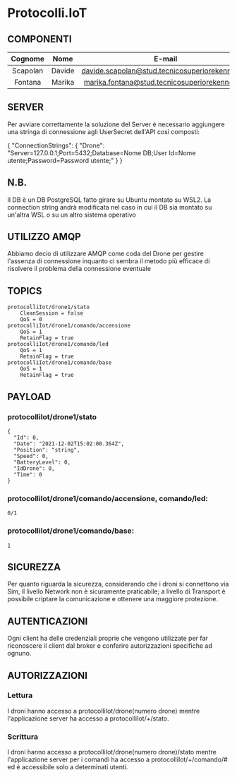 # Protocolli.IoT

## COMPONENTI

|Cognome | Nome | E-mail|
|:-:|:-:|:-:|
| Scapolan | Davide | davide.scapolan@stud.tecnicosuperiorekennedy.it |
| Fontana | Marika | marika.fontana@stud.tecnicosuperiorekennedy.it |

## SERVER

Per avviare correttamente la soluzione del Server è necessario aggiungere una stringa di connessione agli UserSecret dell'API così composti:

{ "ConnectionStrings": { "Drone": "Server=127.0.0.1;Port=5432;Database=Nome DB;User Id=Nome utente;Password=Password utente;" } }

## N.B.

Il DB è un DB PostgreSQL fatto girare su Ubuntu montato su WSL2. La connection string andrà modificata nel caso in cui il DB sia montato su un'altra WSL o su un altro sistema operativo

## UTILIZZO AMQP
Abbiamo decio di utilizzare AMQP come coda del Drone per gestire l'assenza di connessione inquanto ci sembra il metodo più efficace di risolvere il problema della connessione eventuale

## TOPICS

	protocolliIot/drone1/stato
		CleanSession = false
		QoS = 0
	protocolliIot/drone1/comando/accensione
		QoS = 1
		RetainFlag = true
	protocolliIot/drone1/comando/led
		QoS = 1
		RetainFlag = true
	protocolliIot/drone1/comando/base
		QoS = 1
		RetainFlag = true

## PAYLOAD

###	protocolliIot/drone1/stato
	{
	  "Id": 0,
	  "Date": "2021-12-02T15:02:00.364Z",
	  "Position": "string",
	  "Speed": 0,
	  "BatteryLevel": 0,
	  "IdDrone": 0,
	  "Time": 0
	}

###	protocolliIot/drone1/comando/accensione, comando/led:
	0/1

###	protocolliIot/drone1/comando/base:
	1
	
## SICUREZZA

Per quanto riguarda la sicurezza, considerando che i droni si connettono via Sim, il livello Network non è sicuramente praticabile; a livello di Transport è possibile criptare la comunicazione e ottenere una maggiore protezione.

## AUTENTICAZIONI

Ogni client ha delle credenziali proprie che vengono utilizzate per far riconoscere il client dal broker e conferire autorizzazioni specifiche ad ognuno.

## AUTORIZZAZIONI

###	Lettura
I droni hanno accesso a protocolliIot/drone(numero drone) mentre l'applicazione server ha accesso a protocolliIot/+/stato.

###	Scrittura
I droni hanno accesso a protocolliIot/drone(numero drone)/stato mentre l'applicazione server per i comandi ha accesso a protocolliIot/+/comando/# ed è accessibile solo a determinati utenti.
